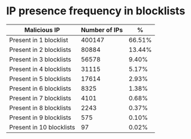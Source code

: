 # IP presence frequency in blocklists
| Malicious IP | Number of IPs | % |
|----|----|----|
| Present in 1 blocklist | 400147 | 66.51% |
| Present in 2 blocklists | 80884 | 13.44% |
| Present in 3 blocklists | 56578 | 9.40% |
| Present in 4 blocklists | 31115 | 5.17% |
| Present in 5 blocklists | 17614 | 2.93% |
| Present in 6 blocklists | 8325 | 1.38% |
| Present in 7 blocklists | 4101 | 0.68% |
| Present in 8 blocklists | 2243 | 0.37% |
| Present in 9 blocklists | 575 | 0.10% |
| Present in 10 blocklists | 97 | 0.02% |
